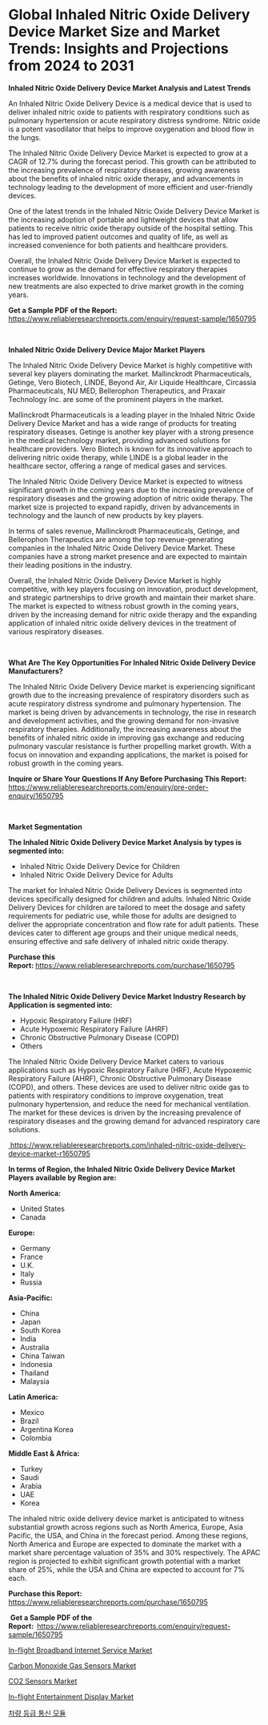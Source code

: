 <p><h1>Global Inhaled Nitric Oxide Delivery Device Market Size and Market Trends: Insights and Projections from 2024 to 2031</h1></p><p><strong>Inhaled Nitric Oxide Delivery Device Market Analysis and Latest Trends</strong></p>
<p><p>An Inhaled Nitric Oxide Delivery Device is a medical device that is used to deliver inhaled nitric oxide to patients with respiratory conditions such as pulmonary hypertension or acute respiratory distress syndrome. Nitric oxide is a potent vasodilator that helps to improve oxygenation and blood flow in the lungs.</p><p>The Inhaled Nitric Oxide Delivery Device Market is expected to grow at a CAGR of 12.7% during the forecast period. This growth can be attributed to the increasing prevalence of respiratory diseases, growing awareness about the benefits of inhaled nitric oxide therapy, and advancements in technology leading to the development of more efficient and user-friendly devices.</p><p>One of the latest trends in the Inhaled Nitric Oxide Delivery Device Market is the increasing adoption of portable and lightweight devices that allow patients to receive nitric oxide therapy outside of the hospital setting. This has led to improved patient outcomes and quality of life, as well as increased convenience for both patients and healthcare providers.</p><p>Overall, the Inhaled Nitric Oxide Delivery Device Market is expected to continue to grow as the demand for effective respiratory therapies increases worldwide. Innovations in technology and the development of new treatments are also expected to drive market growth in the coming years.</p></p>
<p><strong>Get a Sample PDF of the Report:&nbsp;</strong> <a href="https://www.reliableresearchreports.com/enquiry/request-sample/1650795">https://www.reliableresearchreports.com/enquiry/request-sample/1650795</a></p>
<p>&nbsp;</p>
<p><strong>Inhaled Nitric Oxide Delivery Device Major Market Players</strong></p>
<p><p>The Inhaled Nitric Oxide Delivery Device Market is highly competitive with several key players dominating the market. Mallinckrodt Pharmaceuticals, Getinge, Vero Biotech, LINDE, Beyond Air, Air Liquide Healthcare, Circassia Pharmaceuticals, NU MED, Bellerophon Therapeutics, and Praxair Technology Inc. are some of the prominent players in the market.</p><p>Mallinckrodt Pharmaceuticals is a leading player in the Inhaled Nitric Oxide Delivery Device Market and has a wide range of products for treating respiratory diseases. Getinge is another key player with a strong presence in the medical technology market, providing advanced solutions for healthcare providers. Vero Biotech is known for its innovative approach to delivering nitric oxide therapy, while LINDE is a global leader in the healthcare sector, offering a range of medical gases and services.</p><p>The Inhaled Nitric Oxide Delivery Device Market is expected to witness significant growth in the coming years due to the increasing prevalence of respiratory diseases and the growing adoption of nitric oxide therapy. The market size is projected to expand rapidly, driven by advancements in technology and the launch of new products by key players.</p><p>In terms of sales revenue, Mallinckrodt Pharmaceuticals, Getinge, and Bellerophon Therapeutics are among the top revenue-generating companies in the Inhaled Nitric Oxide Delivery Device Market. These companies have a strong market presence and are expected to maintain their leading positions in the industry.</p><p>Overall, the Inhaled Nitric Oxide Delivery Device Market is highly competitive, with key players focusing on innovation, product development, and strategic partnerships to drive growth and maintain their market share. The market is expected to witness robust growth in the coming years, driven by the increasing demand for nitric oxide therapy and the expanding application of inhaled nitric oxide delivery devices in the treatment of various respiratory diseases.</p></p>
<p>&nbsp;</p>
<p><strong>What Are The Key Opportunities For Inhaled Nitric Oxide Delivery Device Manufacturers?</strong></p>
<p><p>The Inhaled Nitric Oxide Delivery Device market is experiencing significant growth due to the increasing prevalence of respiratory disorders such as acute respiratory distress syndrome and pulmonary hypertension. The market is being driven by advancements in technology, the rise in research and development activities, and the growing demand for non-invasive respiratory therapies. Additionally, the increasing awareness about the benefits of inhaled nitric oxide in improving gas exchange and reducing pulmonary vascular resistance is further propelling market growth. With a focus on innovation and expanding applications, the market is poised for robust growth in the coming years.</p></p>
<p><strong>Inquire or Share Your Questions If Any Before Purchasing This Report:</strong> <a href="https://www.reliableresearchreports.com/enquiry/pre-order-enquiry/1650795">https://www.reliableresearchreports.com/enquiry/pre-order-enquiry/1650795</a></p>
<p>&nbsp;</p>
<p><strong>Market Segmentation</strong></p>
<p><strong>The Inhaled Nitric Oxide Delivery Device Market Analysis by types is segmented into:</strong></p>
<p><ul><li>Inhaled Nitric Oxide Delivery Device for Children</li><li>Inhaled Nitric Oxide Delivery Device for Adults</li></ul></p>
<p><p>The market for Inhaled Nitric Oxide Delivery Devices is segmented into devices specifically designed for children and adults. Inhaled Nitric Oxide Delivery Devices for children are tailored to meet the dosage and safety requirements for pediatric use, while those for adults are designed to deliver the appropriate concentration and flow rate for adult patients. These devices cater to different age groups and their unique medical needs, ensuring effective and safe delivery of inhaled nitric oxide therapy.</p></p>
<p><strong>Purchase this Report:&nbsp;</strong><a href="https://www.reliableresearchreports.com/purchase/1650795">https://www.reliableresearchreports.com/purchase/1650795</a></p>
<p>&nbsp;</p>
<p><strong>The Inhaled Nitric Oxide Delivery Device Market Industry Research by Application is segmented into:</strong></p>
<p><ul><li>Hypoxic Respiratory Failure (HRF)</li><li>Acute Hypoxemic Respiratory Failure (AHRF)</li><li>Chronic Obstructive Pulmonary Disease (COPD)</li><li>Others</li></ul></p>
<p><p>The Inhaled Nitric Oxide Delivery Device Market caters to various applications such as Hypoxic Respiratory Failure (HRF), Acute Hypoxemic Respiratory Failure (AHRF), Chronic Obstructive Pulmonary Disease (COPD), and others. These devices are used to deliver nitric oxide gas to patients with respiratory conditions to improve oxygenation, treat pulmonary hypertension, and reduce the need for mechanical ventilation. The market for these devices is driven by the increasing prevalence of respiratory diseases and the growing demand for advanced respiratory care solutions.</p></p>
<p><a href="https://www.reliableresearchreports.com/inhaled-nitric-oxide-delivery-device-market-r1650795">&nbsp;https://www.reliableresearchreports.com/inhaled-nitric-oxide-delivery-device-market-r1650795</a></p>
<p><strong>In terms of Region, the Inhaled Nitric Oxide Delivery Device Market Players available by Region are:</strong></p>
<p>
    <p> <strong> North America: </strong>
        <ul>
            <li>United States</li>
            <li>Canada</li>
        </ul>
        </p> 
    <p> <strong> Europe: </strong>
        <ul>
            <li>Germany</li>
            <li>France</li>
            <li>U.K.</li>
            <li>Italy</li>
            <li>Russia</li>
        </ul>
        </p> 
    <p> <strong> Asia-Pacific: </strong>
        <ul>
            <li>China</li>
            <li>Japan</li>
            <li>South Korea</li>
            <li>India</li>
            <li>Australia</li>
            <li>China Taiwan</li>
            <li>Indonesia</li>
            <li>Thailand</li>
            <li>Malaysia</li>
        </ul>
        </p> 
    <p> <strong> Latin America: </strong>
        <ul>
            <li>Mexico</li>
            <li>Brazil</li>
            <li>Argentina Korea</li>
            <li>Colombia</li>
        </ul>
        </p> 
    <p> <strong> Middle East & Africa: </strong>
        <ul>
            <li>Turkey</li>
            <li>Saudi</li>
            <li>Arabia</li>
            <li>UAE</li>
            <li>Korea</li>
        </ul>
    </p>
    </p>
<p><p>The inhaled nitric oxide delivery device market is anticipated to witness substantial growth across regions such as North America, Europe, Asia Pacific, the USA, and China in the forecast period. Among these regions, North America and Europe are expected to dominate the market with a market share percentage valuation of 35% and 30% respectively. The APAC region is projected to exhibit significant growth potential with a market share of 25%, while the USA and China are expected to account for 7% each.</p></p>
<p><strong>Purchase this Report: </strong><a href="https://www.reliableresearchreports.com/purchase/1650795">https://www.reliableresearchreports.com/purchase/1650795</a></p>
<p>&nbsp;<strong>Get a Sample PDF of the Report:&nbsp;&nbsp;</strong><a href="https://www.reliableresearchreports.com/enquiry/request-sample/1650795">https://www.reliableresearchreports.com/enquiry/request-sample/1650795</a></p>
<p><strong></strong></p>
<p><p><a href="https://github.com/biheemgalvinlouises6hokrh3h/Market-Research-Report-List-2/blob/main/in-flight-broadband-internet-service-market.md">In-flight Broadband Internet Service Market</a></p><p><a href="https://issuu.com/reportprime-2/docs/carbon-monoxide-gas-sensors-market-size-2030.pptx">Carbon Monoxide Gas Sensors Market</a></p><p><a href="https://issuu.com/reportprime-2/docs/co2-sensors-market-size-2030.pptx">CO2 Sensors Market</a></p><p><a href="https://github.com/guneycigdem35/Market-Research-Report-List-3/blob/main/in-flight-entertainment-display-market.md">In-flight Entertainment Display Market</a></p><p><a href="https://github.com/Jimmieraun892023/Market-Research-Report-List-1/blob/main/454613086123.md">차량 등급 통신 모듈</a></p></p>